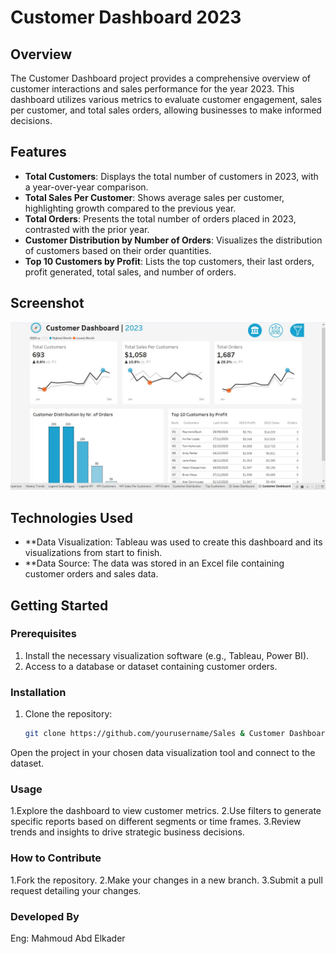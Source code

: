 # Customer Dashboard 2023  

## Overview  

The Customer Dashboard project provides a comprehensive overview of customer interactions and sales performance for the year 2023. This dashboard utilizes various metrics to evaluate customer engagement, sales per customer, and total sales orders, allowing businesses to make informed decisions.  

## Features  

- **Total Customers**: Displays the total number of customers in 2023, with a year-over-year comparison.  
- **Total Sales Per Customer**: Shows average sales per customer, highlighting growth compared to the previous year.  
- **Total Orders**: Presents the total number of orders placed in 2023, contrasted with the prior year.  
- **Customer Distribution by Number of Orders**: Visualizes the distribution of customers based on their order quantities.  
- **Top 10 Customers by Profit**: Lists the top customers, their last orders, profit generated, total sales, and number of orders.  

## Screenshot  

![Customer Dashboard Screenshot](https://github.com/MahmoudAbdElkader25/Data-Analysis/blob/main/Tableau%20%5BProjects%5D/Sales%20&%20Customer%20Dashboard%20-Tableau/Screens/Sales%20and%20Customer.jpg?raw=true)  

## Technologies Used  

- **Data Visualization: Tableau was used to create this dashboard and its visualizations from start to finish.
- **Data Source: The data was stored in an Excel file containing customer orders and sales data.

## Getting Started  

### Prerequisites  

1. Install the necessary visualization software (e.g., Tableau, Power BI).  
2. Access to a database or dataset containing customer orders.  

### Installation  

1. Clone the repository:  
   ```bash  
   git clone https://github.com/yourusername/Sales & Customer Dashboard.git  
Open the project in your chosen data visualization tool and connect to the dataset.
### Usage
   1.Explore the dashboard to view customer metrics.
   2.Use filters to generate specific reports based on different segments or time frames.
   3.Review trends and insights to drive strategic business decisions.
### How to Contribute
   1.Fork the repository.
   2.Make your changes in a new branch.
   3.Submit a pull request detailing your changes.
### Developed By

Eng: Mahmoud Abd Elkader

